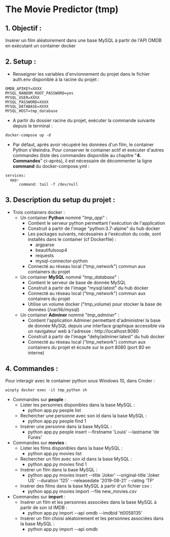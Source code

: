 # The Movie Predictor (tmp)

## 1. Objectif :
Insérer un film aléatoirement dans une base MySQL à partir de l'API OMDB en exécutant un container docker

## 2. Setup :
 - Renseigner les variables d'envionnement du projet dans le fichier auth.env disponible à la racine du projet :

 ```
OMDB_APIKEY=XXXX
MYSQL_RANDOM_ROOT_PASSWORD=yes
MYSQL_USER=XXXX
MYSQL_PASSWORD=XXXX
MYSQL_DATABASE=XXXX
MYSQL_HOST=tmp_database
```

 - A partir du dossier racine du projet, exécuter la commande suivante depuis le terminal :
 ```
 docker-compose up -d 
```
 - Par défaut, après avoir récupéré les données d'un film, le container Python s'éteindra. Pour conserver le container actif et exécuter d'autres commandes (liste des commandes disponible au chapitre "**4. Commandes**" ci-après), il est nécessaire de décommenter la ligne **command** du docker-compose.yml :

  ```
 services:
    app:
        command: tail -f /dev/null
 ```


 ## 3. Description du setup du projet :
 - Trois containers docker :
    - Un container **Python** nommé "_tmp_app_" :
        - Contient le serveur python permettant l'exécution de l'application
        - Construit à partir de l'image "python:3.7-alpine" du hub docker
        - Les packages suivants, nécéssaires à l'exécution du code, sont installés dans le container (cf Dockerfile) :
             - argparse
             - beautifulsoup4
             - requests
             - mysql-connector-python
        - Connecté  au réseau local ("tmp_network") commun aux containers du projet
    - Un container **MySQL** nommé "_tmp_database_" :
        - Contient le serveur de base de donnée MySQL
        - Construit à partir de l'image "mysql:latest" du hub docker
        - Connecté  au réseau local ("tmp_network") commun aux containers du projet
        - Utilise un volume docker ("tmp_volume) pour stocker la base de données (/var/lib/mysql)
    - Un container **Adminer** nommé "_tmp_adminer_" :
        - Contient l'application Adminer permettant d'administrer la base de donnée MySQL depuis une interface graphique accessible via un navigateur web à l'adresse : http://localhost:8080
        - Construit à partir de l'image "dehy/adminer:latest" du hub docker
        - Connecté  au réseau local ("tmp_network") commun aux containers du projet et écoute sur le port 8080 (port 80 en interne)

## 4. Commandes :

Pour interagir avec le container python sous Windows 10, dans Cmder :

```
winpty docker exec -it tmp_python sh
```


 - Commandes sur **people** :
    - Lister les personnes disponibles dans la base MySQL :
        - python app.py people list
    - Rechercher une personne avec son id dans la base MySQL : 
        - python app.py people find 1
    - Insérer  une personne dans la base MySQL : 
        - python app.py people insert --firstname 'Louis' --lastname 'de Funès'
 - Commandes sur **movies** :
    - Lister les films disponibles dans la base MySQL :
        - python app.py movies list
    - Rechercher un film avec son id dans la base MySQL :
        - python app.py movies find 1
    - Insérer  un film dans la base MySQL : 
        - python app.py movies insert --title 'Joker' --original-title 'Joker US' --duration '125' --releasedate '2019-08-21' --rating 'TP'
    - Insérer des films dans la base MySQL à partir d'un fichier csv :
        - python app.py movies import --file new_movies.csv
 - Commandes sur **import** :
    - Insérer un film et les personnes associées dans la base MySQL à partir de son id IMDB :
        - python app.py import --api omdb --imdbid 'tt0058135'
    - Insérer un film choisi aléatoirement et les personnes associées dans la base MySQL :
        - python app.py import --api omdb